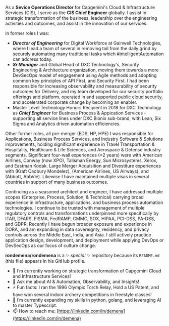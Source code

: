 As a **Sevice Operations Director** for Capgemini's Cloud & Infrastructure Services (CIS), I serve as the **CIS Chief Engineer** globally.  I assist in strategic transformation of the business, leadership over the engineering activities and outcomes, and assist in the innovation of our services.

In former roles I was:
- ***Director of Engineering*** for Digital Workforce at Gainwell Technologies, where I lead a team of several in removing toil from the daily grind by securely automating many traditional tasks which #intelligentAutomation can address today.
- ***Sr Manager*** and Global Head of DXC Technology's, Security Engineering & Architecture organization, moving them towards a more DevSecOps model of engagement using Agile methods and adopting common key principles of API First, and Security First. I had been responsible for increasing observability and measurability of security outcomes for Delivery, and my team developed for our security portfolio offerings and platform, operated in and supported public cloud security, and accelerated corporate change by becoming an enabler.
- Master Level Technology Honors Recipient in 2018 for DXC Technology as ***Chief Engineer*** for Business Process & Appication Services - supporting all service lines under DXC Bionix sub-brand, with Lean, Six Sigma and Analytics driven automation efficiencies.

Other former roles, all pre-merger (EDS, HP, HPE) I was responsible for Applications, Business Process Services, and Industry Software & Solutions improvements, holding significant experience in Travel Transportation & Hospitality, Healthcare & Life Sciences, and Aerospace & Defense industry segments.  Significant four-wall experiences (>2 years) were with American Airlines, Conway (now XPO), Talisman Energy, Sun Microsystems, Xerox, and Eastman Kodak.  Large Merger Acquisition and Divestiture experiences with (Kraft Cadbury Mondelez), (American Airlines, US Airways), and (Abbott, AbbVie).  Likewise I have maintained multiple visas in several countries in support of many business outcomes.

Continuing as a seasoned architect and engineer, I have addressed multiple scopes (Enterprise, Process, Solution, & Technical) carrying broad experience in infrastructure, applications, and business process automation technologies.  I continue to be trusted with management of multiple regulatory controls and transformations underpinned more specifically by ITAR, DFARS, FISMA, FedRAMP, CMMC, SOX, HIPAA, PCI-DSS, PA-DSS, and GDPR.  Recently I have begun broader exposure and experience in DORA, and am expanding in data sovereignty, residency, and privacy controls across the Middle East, India, and Asia.  I still actively practice application design, development, and deployment while applying DevOps or DevSecOps as our focus of culture change.

**rondemena/rondemena** is a ✨ _special_ ✨ repository because its `README.md` (this file) appears in his GitHub profile.

- 🔭 I’m currently working on strategic transformation of Capgemini Cloud and Infrastructure Services!
- 💬 Ask me about AI &amp; Automation, Observability, and Insights!
- ⚡ Fun facts: I ran the 1996 Olympic Torch Relay, Hold a US Patent, and have won several indoor archery competitions in freestyle classes!
- 🌱 I’m currently expanding my skills in python, golang, and leveraging AI to master Typescript.
- 📫 How to reach me: [https://linkedin.com/in/demena](https://linkedin.com/in/demena)

<!--
- 👯 I’m looking to collaborate on ...
- 🤔 I’m looking for help with ...
- 💬 Ask me about ...
- 😄 Pronouns: ...
- ⚡ Fun fact: ...
-->
